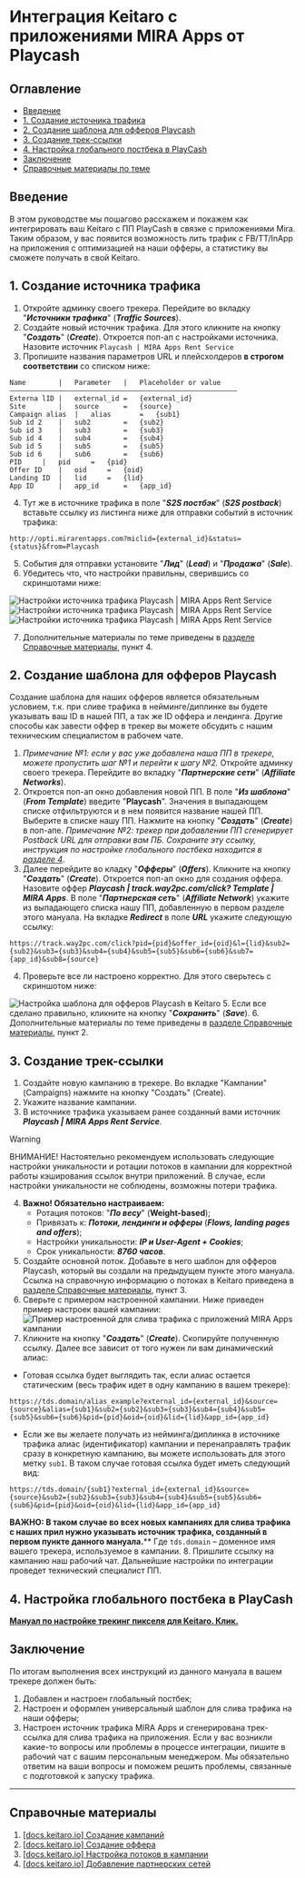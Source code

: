 # Интеграция Keitaro с приложениями MIRA Apps от Playcash

## Оглавление
* [Введение](#introduction)
* [1. Создание источника трафика](#chapter-1)
* [2. Создание шаблона для офферов Playcash](#chapter-2)
* [3. Создание трек-ссылки](#chapter-3)
* [4. Настройка глобального постбека в PlayCash](#chapter-4)
* [Заключение](#conclusion)
* [Справочные материалы по теме](#docs)


## Введение <a name="introduction"></a>
В этом руководстве мы пошагово расскажем и покажем как интегрировать ваш Keitaro с ПП PlayCash в связке с приложениями Mira. Таким образом, у вас появится возможность лить трафик с FB/TT/InApp на приложения с оптимизацией на наши офферы, а статистику вы сможете получать в свой Keitaro.


## 1. Создание источника трафика <a name="chapter-1"></a>

1. Откройте админку своего трекера. Перейдите во вкладку "**_Источники трафика_**" (_**Traffic Sources**_).
2. Создайте новый источник трафика. Для этого кликните на кнопку "_**Создать**_" (_**Create**_). Откроется поп-ап с настройками источника. Назовите источник `Playcash | MIRA Apps Rent Service`
3. Пропишите названия параметров URL и плейсхолдеров **в строгом соответствии** со списком ниже:
```
Name		|	Parameter	|	Placeholder or value
––––––––––––––––––––––––––––––––––––––––––––––––––––––––
Externa lID	|	external_id	=	{external_id}
Site		|	source		=	{source}
Campaign alias	|	alias		=	{sub1}
Sub id 2	|	sub2		=	{sub2}
Sub id 3	|	sub3		=	{sub3}
Sub id 4	|	sub4		=	{sub4}
Sub id 5	|	sub5		=	{sub5}
Sub id 6	|	sub6		=	{sub6}
PID		|	pid		=	{pid}
Offer ID	|	oid		=	{oid}
Landing ID	|	lid		=	{lid}
App ID		|	app_id		=	{app_id}
```

4. Тут же в источнике трафика в поле "_**S2S постбэк**_" (_**S2S postback**_) вставьте ссылку из листинга ниже для отправки событий в источник трафика:
```
http://opti.mirarentapps.com?miclid={external_id}&status={status}&from=Playcash
```
5. События для отправки установите "_**Лид**_" (_**Lead**_) и "_**Продажа**_" (_**Sale**_).
6. Убедитесь что, что настройки правильны, сверившись со скриншотами ниже:


![Настройки источника трафика Playcash | MIRA Apps Rent Service](assets/keitaro-mira-apps/1.5_1.png)
![Настройки источника трафика Playcash | MIRA Apps Rent Service](assets/keitaro-mira-apps/1.5_3.png)
![Настройки источника трафика Playcash | MIRA Apps Rent Service](assets/keitaro-mira-apps/1.5_2.png)

7. Дополнительные материалы по теме приведены в [разделе Справочные материалы](#docs), пункт 4.


## 2. Создание шаблона для офферов Playcash <a name="chapter-2"></a>
Создание шаблона для наших офферов является обязательным условием, т.к. при сливе трафика в нейминге/диплинке вы будете указывать ваш ID в нашей ПП, а так же ID оффера и лендинга. Другие способы как завести оффер в трекер вы можете обсудить с нашим техническим специалистом в рабочем чате.
1. _Примечание №1: если у вас уже добавлена наша ПП в трекере, можете пропустить шаг №1 и перейти к шагу №2._ Откройте админку своего трекера. Перейдите во вкладку "_**Партнерские сети**_" (_**Affiliate Networks**_).
2. Откроется поп-ап окно добавления новой ПП. В поле "_**Из шаблона**_" (_**From Template**_) введите "**Playcash**". Значения в выпадающем списке отфильтруются и в нем появится название нашей ПП. Выберите в списке нашу ПП. Нажмите на кнопку "_**Создать**_" (_**Create**_) в поп-апе. _Примечание №2: трекер при добавлении ПП сгенерирует Postback URL для отправки вам ПБ. Сохраните эту ссылку, инструкция по настройке глобального постбека находится в [разделе 4](#chapter-4)_.
3. Далее перейдите во кладку "_**Офферы**_" (_**Offers**_). Кликните на кнопку "_**Создать**_" (_**Create**_). Откроется поп-ап окно для создания оффера. Назовите оффер _**Playcash | track.way2pc.com/click? Template | MIRA Apps**_. В поле "_**Партнерская сеть**_" (_**Affiliate Network**_) укажите из выпадающего списка нашу ПП, добавленную в первом разделе этого мануала. На вкладке _**Redirect**_ в поле _**URL**_ укажите следующую ссылку:
```
https://track.way2pc.com/click?pid={pid}&offer_id={oid}&l={lid}&sub2={sub2}&sub3={sub3}&sub4={sub4}&sub5={sub5}&sub6={sub6}&sub7={app_id}&sub8={source}
```

4. Проверьте все ли настроено корректно. Для этого сверьтесь с скриншотом ниже:

![Настройка шаблона для офферов Playcash в Keitaro](assets/keitaro-mira-apps/2.4.png)
5. Если все сделано правильно, кликните на кнопку "_**Сохранить**_" (_**Save**_).
6. Дополнительные материалы по теме приведены в [разделе Справочные материалы](#docs), пункт 2.


## 3. Создание трек-ссылки <a name="chapter-3"></a>

1. Создайте новую кампанию в трекере. Во вкладке "Кампании" (Campaigns) нажмите на кнопку "Создать" (Create).
2. Укажите название кампании.
3. В источнике трафика указываем ранее созданный вами источник _**Playcash | MIRA Apps Rent Service**_.
> [!WARNING]
> ВНИМАНИЕ! Настоятельно рекомендуем использовать следующие настройки уникальности и ротации потоков в кампании для корректной работы кэширования ссылок внутри приложений. В случае, если настройки уникальности не соблюдены, возможны потери трафика.
4. **Важно! Обязательно настраиваем:**
    - Ротация потоков: "**_По весу_**" (**Weight-based**);
    - Привязать к: **_Потоки, лендинги и офферы_** (_**Flows, landing pages and offers**_);
    - Настройки уникальности: **_IP и User-Agent + Cookies_**;
    - Срок уникальности: **_8760 часов_**.
5. Создайте основной поток. Добавьте в него шаблон для офферов Playcash, который вы создали на предыдущем пункте этого мануала. Cсылка на справочную информацию о потоках в Keitaro приведена в [разделе Справочные материалы](#docs), пункт 3.
6. Сверьте с примером настроенной кампании. Ниже приведен пример настроек вашей кампании:
   ![Пример настроенной для слива трафика с приложений MIRA Apps кампании](assets/keitaro-mira-apps/3.6.png)
7. Кликните на кнопку "_**Создать**_" (_**Create**_). Скопируйте полученную ссылку. Далее все зависит от того нужен ли вам динамический алиас:
- Готовая ссылка будет выглядить так, если алиас остается статическим (весь трафик идет в одну кампанию в вашем трекере):
```
https://tds.domain/alias_example?external_id={external_id}&source={source}&alias={sub1}&sub2={sub2}&sub3={sub3}&sub4={sub4}&sub5={sub5}&sub6={sub6}&pid={pid}&oid={oid}&lid={lid}&app_id={app_id}
```
- Если же вы желаете получать из нейминга/диплинка в источнике трафика алиас (идентификатор) кампании и перенаправлять трафик сразу в конкретную кампанию, вы можете использовать для этого метку `sub1`. В таком случае готовая ссылка будет иметь следующий вид:
```
https://tds.domain/{sub1}?external_id={external_id}&source={source}&sub2={sub2}&sub3={sub3}&sub4={sub4}&sub5={sub5}&sub6={sub6}&pid={pid}&oid={oid}&lid={lid}&app_id={app_id}
```
**ВАЖНО: В таком случае во всех новых кампаниях для слива трафика с наших прил нужно указывать источник трафика, созданный в первом пункте данного мануала.****
Где `tds.domain` – доменное имя вашего трекера, используемое в кампании.
8. Пришлите ссылку на кампанию наш рабочий чат. Дальнейшие настройки по интеграции проведет технический специалист ПП.


## 4. Настройка глобального постбека в PlayCash<a name="chapter-4"></a>
**[Мануал по настройке трекинг пикселя для Keitaro. Клик.](playcash-keitaro-tracking-pixel-setup.md)**


## Заключение <a name="conclusion"></a>
По итогам выполнения всех инструкций из данного мануала в вашем трекере должен быть:
1. Добавлен и настроен глобальный постбек;
2. Настроен и оформлен универсальный шаблон для слива трафика на наши офферы;
3. Настроен источник трафика MIRA Apps и сгенерирована трек-ссылка для слива трафика на приложения.
   Если у вас возникли какие-то вопросы или проблемы в процессе интеграции, пишите в рабочий чат с вашим персональным менеджером. Мы обязательно ответим на ваши вопросы и поможем решить проблемы, связанные с подготовкой к запуску трафика.

---

## Справочные материалы <a name="docs"></a>

1. [[docs.keitaro.io] Создание кампаний](https://docs.keitaro.io/ru/campaigns-and-streams/creating-campaign.html)
2. [[docs.keitaro.io] Создание оффера](https://docs.keitaro.io/ru/landing-pages-and-offers/creating-offer.html)
3. [[docs.keitaro.io] Настройка потоков в кампании](https://docs.keitaro.io/ru/campaigns-and-streams/streams.html)
4. [[docs.keitaro.io] Добавление партнерских сетей](https://docs.keitaro.io/ru/conversions-and-postback/adding-affiliate-networks.html)


